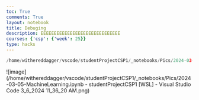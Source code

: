 ```yaml
---
toc: True
comments: True
layout: notebook
title: Debuging
description: EEEEEEEEEEEEEEEEEEEEEEEEEEEEEE
courses: {'csp': {'week': 25}}
type: hacks
---
```


```python
/home/withereddagger/vscode/studentProjectCSP1/_notebooks/Pics/2024-03-05-MachineLearning.ipynb - studentProjectCSP1 [WSL] - Visual Studio Code 3_6_2024 11_36_20 AM.png

```

![image](/home/withereddagger/vscode/studentProjectCSP1/_notebooks/Pics/2024-03-05-MachineLearning.ipynb - studentProjectCSP1 [WSL] - Visual Studio Code 3_6_2024 11_36_20 AM.png)
